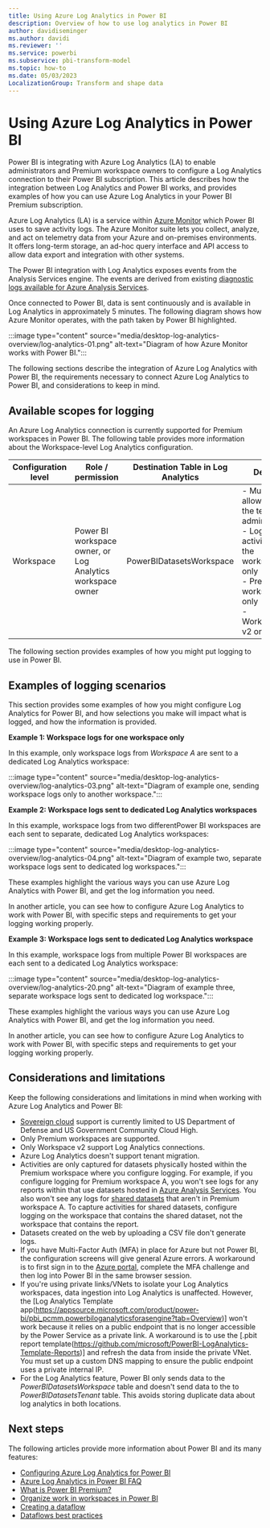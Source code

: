 ```yaml
---
title: Using Azure Log Analytics in Power BI
description: Overview of how to use log analytics in Power BI
author: davidiseminger
ms.author: davidi
ms.reviewer: ''
ms.service: powerbi
ms.subservice: pbi-transform-model
ms.topic: how-to
ms.date: 05/03/2023
LocalizationGroup: Transform and shape data
---
```

# Using Azure Log Analytics in Power BI

Power BI is integrating with Azure Log Analytics (LA) to enable administrators and Premium workspace owners to configure a Log Analytics connection to their Power BI subscription. This article describes how the integration between Log Analytics and Power BI works, and provides examples of how you can use Azure Log Analytics in your Power BI Premium subscription. 

Azure Log Analytics (LA) is a service within [Azure Monitor](https://azure.microsoft.com/services/monitor/) which Power BI uses to save activity logs. The Azure Monitor suite lets you collect, analyze, and act on telemetry data from your Azure and on-premises environments. It offers long-term storage, an ad-hoc query interface and API access to allow data export and integration with other systems. 

The Power BI integration with Log Analytics exposes events from the Analysis Services engine. The events are derived from existing [diagnostic logs available for Azure Analysis Services](/azure/analysis-services/analysis-services-logging). 

Once connected to Power BI, data is sent continuously and is available in Log Analytics in approximately 5 minutes. The following diagram shows how Azure Monitor operates, with the path taken by Power BI highlighted.

:::image type="content" source="media/desktop-log-analytics-overview/log-analytics-01.png" alt-text="Diagram of how Azure Monitor works with Power BI.":::

The following sections describe the integration of Azure Log Analytics with Power BI, the requirements necessary to connect Azure Log Analytics to Power BI, and considerations to keep in mind.


## Available scopes for logging

An Azure Log Analytics connection is currently supported for Premium workspaces in Power BI. The following table provides more information about the Workspace-level Log Analytics configuration.


|**Configuration level**  |**Role / permission**  |**Destination Table in Log Analytics**  |**Details**  |
|---------|---------|---------|---------|
|Workspace     |Power BI workspace owner, or Log Analytics workspace owner     |PowerBIDatasetsWorkspace  |- Must be allowed by the tenant administrator<br>- Logs activity from the workspace only<br>- Premium workspaces only<br>- Workspace v2 only |

The following section provides examples of how you might put logging to use in Power BI.

## Examples of logging scenarios

This section provides some examples of how you might configure Log Analytics for Power BI, and how selections you make will impact what is logged, and how the information is provided.

**Example 1: Workspace logs for one workspace only**

In this example, only workspace logs from *Workspace A* are sent to a dedicated Log Analytics workspace:

:::image type="content" source="media/desktop-log-analytics-overview/log-analytics-03.png" alt-text="Diagram of example one, sending workspace logs only to another workspace.":::

**Example 2: Workspace logs sent to dedicated Log Analytics workspaces**

In this example, workspace logs from two differentPower BI workspaces are each sent to separate, dedicated Log Analytics workspaces:

:::image type="content" source="media/desktop-log-analytics-overview/log-analytics-04.png" alt-text="Diagram of example two, separate workspace logs sent to dedicated log workspaces.":::

These examples highlight the various ways you can use Azure Log Analytics with Power BI, and get the log information you need.

In another article, you can see how to configure Azure Log Analytics to work with Power BI, with specific steps and requirements to get your logging working properly.

**Example 3: Workspace logs sent to dedicated Log Analytics workspace**

In this example, workspace logs from multiple Power BI workspaces are each sent to a dedicated Log Analytics workspace:

:::image type="content" source="media/desktop-log-analytics-overview/log-analytics-20.png" alt-text="Diagram of example three, separate workspace logs sent to dedicated log workspace.":::

These examples highlight the various ways you can use Azure Log Analytics with Power BI, and get the log information you need.

In another article, you can see how to configure Azure Log Analytics to work with Power BI, with specific steps and requirements to get your logging working properly.



## Considerations and limitations
Keep the following considerations and limitations in mind when working with Azure Log Analytics and Power BI:

* [Sovereign cloud](https://powerbi.microsoft.com/clouds/) support is currently limited to US Department of Defense and US Government Community Cloud High.
* Only Premium workspaces are supported.
* Only Workspace v2 support Log Analytics connections.
* Azure Log Analytics doesn't support tenant migration.
* Activities are only captured for datasets physically hosted within the Premium workspace where you configure logging. For example, if you configure logging for Premium workspace A, you won't see logs for any reports within that use datasets hosted in [Azure Analysis Services](https://azure.microsoft.com/services/analysis-services/#overview). You also won't see any logs for [shared datasets](../../connect-data/service-datasets-share.md) that aren't in Premium workspace A. To capture activities for shared datasets, configure logging on the workspace that contains the shared dataset, not the workspace that contains the report.
* Datasets created on the web by uploading a CSV file don't generate logs.
* If you have Multi-Factor Auth (MFA) in place for Azure but not Power BI, the configuration screens will give general Azure errors. A workaround is to first sign in to the [Azure portal](https://portal.azure.com), complete the MFA challenge and then log into Power BI in the same browser session.
* If you're using private links/VNets to isolate your Log Analytics workspaces, data ingestion into Log Analytics is unaffected. However, the [Log Analytics Template app(https://appsource.microsoft.com/product/power-bi/pbi_pcmm.powerbiloganalyticsforasengine?tab=Overview)] won't work because it relies on a public endpoint that is no longer accessible by the Power Service as a private link. A workaround is to use the [.pbit report template(https://github.com/microsoft/PowerBI-LogAnalytics-Template-Reports)] and refresh the data from inside the private VNet. You must set up a custom DNS mapping to ensure the public endpoint uses a private internal IP.
* For the Log Analytics feature, Power BI only sends data to the *PowerBIDatasetsWorkspace* table and doesn't send data to the to *PowerBIDatasetsTenant* table. This avoids storing duplicate data about log analytics in both locations. 


## Next steps
The following articles provide more information about Power BI and its many features:

* [Configuring Azure Log Analytics for Power BI](desktop-log-analytics-configure.md)
* [Azure Log Analytics in Power BI FAQ](desktop-log-analytics-faq.md)
* [What is Power BI Premium?](../../enterprise/service-premium-what-is.md)
* [Organize work in workspaces in Power BI](../../collaborate-share/service-new-workspaces.md)
* [Creating a dataflow](../dataflows/dataflows-create.md)
* [Dataflows best practices](../dataflows/dataflows-best-practices.md)
